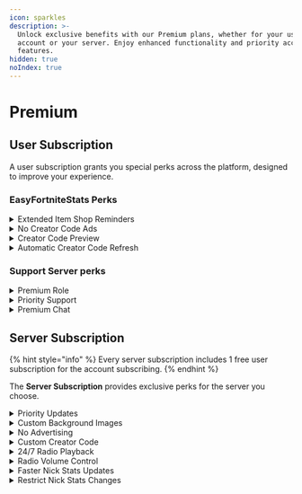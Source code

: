 ```yaml
---
icon: sparkles
description: >-
  Unlock exclusive benefits with our Premium plans, whether for your user
  account or your server. Enjoy enhanced functionality and priority access to
  features.
hidden: true
noIndex: true
---
```


# Premium

## User Subscription

A user subscription grants you special perks across the platform, designed to improve your experience.

### EasyFortniteStats Perks

<details>

<summary>Extended Item Shop Reminders</summary>

As a standard user, you're limited to 10 item shop reminders. With Premium, you can set up to 50 reminders, helping you track more of your favorite items.

</details>

<details>

<summary>No Creator Code Ads</summary>

When using the Account System, you won't see any ads for our creator code, meaning no interruptions while logging in or spending V-Bucks through the bot.

</details>

<details>

<summary>Creator Code Preview</summary>

See a preview of the creator code you'll be using when purchasing items with V-Bucks through the bot. You can also customize the creator code before finalizing your purchase.

</details>

<details>

<summary>Automatic Creator Code Refresh</summary>

Set up a creator code that automatically refreshes every 14 days, so it never expires. This ensures a creator code is always set when purchasing items.

</details>

### Support Server perks

<details>

<summary>Premium Role</summary>

Receive a special Premium role in the official support server, giving you a unique color and higher position in the member list.

</details>

<details>

<summary>Priority Support</summary>

Gain access to a dedicated channel for Premium members, where you'll receive faster support and priority when it comes to resolving issues.

</details>

<details>

<summary>Premium Chat</summary>

Join an exclusive chat channel for Premium users. Here, you'll receive important updates about premium features and can engage with other premium members.

</details>

## Server Subscription

{% hint style="info" %}
Every server subscription includes 1 free user subscription for the account subscribing.
{% endhint %}

The **Server Subscription** provides exclusive perks for the server you choose.

<details>

<summary>Priority Updates</summary>

Your server will receive priority for automated updates, such as Item Shop, Server Status, and News. This means updates will arrive up to 45 minutes faster than for non-premium servers.

</details>

<details>

<summary>Custom Background Images</summary>

Set custom background images for Item Shop and Stats visuals to give your server a unique look.

</details>

<details>

<summary>No Advertising</summary>

Premium removes all ads related to the bot, including ads for voting or the creator code (Note: Account System ads are not included).

</details>

<details>

<summary>Custom Creator Code</summary>

Display your custom creator code in the Item Shop image on your server. This applies to automated updates and the `/shop` command.

</details>

<details>

<summary>24/7 Radio Playback</summary>

Keep your radio playing continuously, even when all users leave the channel. The bot will also automatically reconnect after restarts to ensure uninterrupted playback.

</details>

<details>

<summary>Radio Volume Control</summary>

Customize the radio volume, with the ability to increase it up to 200%. The default setting is 50% to conserve bandwidth.

</details>

<details>

<summary>Faster Nick Stats Updates</summary>

Nick Stats will update every hour instead of every 3 hours, providing more timely information.

</details>

<details>

<summary>Restrict Nick Stats Changes</summary>

Prevent users from using fake stats in their nicknames. The bot will automatically reset any altered stats to the correct values.

</details>
